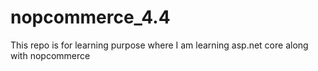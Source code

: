 # nopcommerce_4.4
This repo is for learning purpose where I am learning asp.net core along with nopcommerce 
